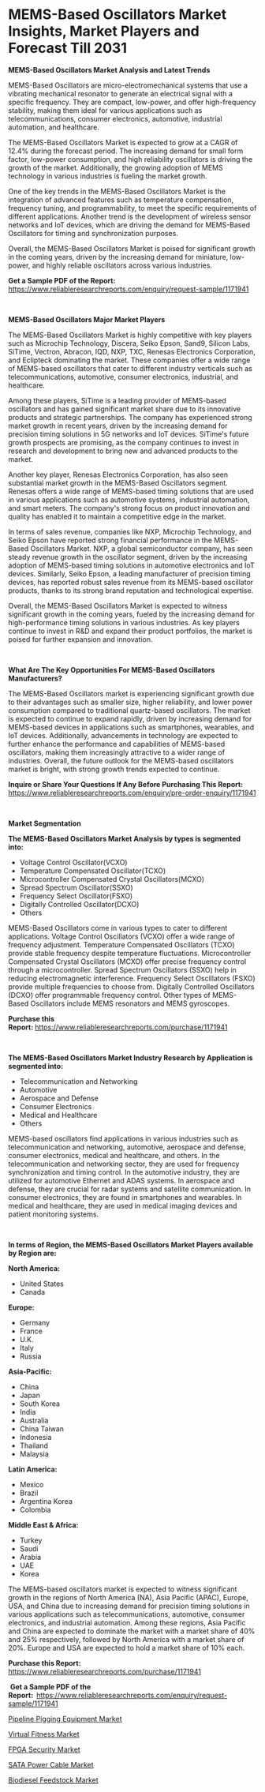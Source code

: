 <p><h1>MEMS-Based Oscillators Market Insights, Market Players and Forecast Till 2031</h1></p><p><strong>MEMS-Based Oscillators Market Analysis and Latest Trends</strong></p>
<p><p>MEMS-Based Oscillators are micro-electromechanical systems that use a vibrating mechanical resonator to generate an electrical signal with a specific frequency. They are compact, low-power, and offer high-frequency stability, making them ideal for various applications such as telecommunications, consumer electronics, automotive, industrial automation, and healthcare.</p><p>The MEMS-Based Oscillators Market is expected to grow at a CAGR of 12.4% during the forecast period. The increasing demand for small form factor, low-power consumption, and high reliability oscillators is driving the growth of the market. Additionally, the growing adoption of MEMS technology in various industries is fueling the market growth.</p><p>One of the key trends in the MEMS-Based Oscillators Market is the integration of advanced features such as temperature compensation, frequency tuning, and programmability, to meet the specific requirements of different applications. Another trend is the development of wireless sensor networks and IoT devices, which are driving the demand for MEMS-Based Oscillators for timing and synchronization purposes.</p><p>Overall, the MEMS-Based Oscillators Market is poised for significant growth in the coming years, driven by the increasing demand for miniature, low-power, and highly reliable oscillators across various industries.</p></p>
<p><strong>Get a Sample PDF of the Report:&nbsp;</strong> <a href="https://www.reliableresearchreports.com/enquiry/request-sample/1171941">https://www.reliableresearchreports.com/enquiry/request-sample/1171941</a></p>
<p>&nbsp;</p>
<p><strong>MEMS-Based Oscillators Major Market Players</strong></p>
<p><p>The MEMS-Based Oscillators Market is highly competitive with key players such as Microchip Technology, Discera, Seiko Epson, Sand9, Silicon Labs, SiTime, Vectron, Abracon, IQD, NXP, TXC, Renesas Electronics Corporation, and Eclipteck dominating the market. These companies offer a wide range of MEMS-based oscillators that cater to different industry verticals such as telecommunications, automotive, consumer electronics, industrial, and healthcare.</p><p>Among these players, SiTime is a leading provider of MEMS-based oscillators and has gained significant market share due to its innovative products and strategic partnerships. The company has experienced strong market growth in recent years, driven by the increasing demand for precision timing solutions in 5G networks and IoT devices. SiTime's future growth prospects are promising, as the company continues to invest in research and development to bring new and advanced products to the market.</p><p>Another key player, Renesas Electronics Corporation, has also seen substantial market growth in the MEMS-Based Oscillators segment. Renesas offers a wide range of MEMS-based timing solutions that are used in various applications such as automotive systems, industrial automation, and smart meters. The company's strong focus on product innovation and quality has enabled it to maintain a competitive edge in the market.</p><p>In terms of sales revenue, companies like NXP, Microchip Technology, and Seiko Epson have reported strong financial performance in the MEMS-Based Oscillators Market. NXP, a global semiconductor company, has seen steady revenue growth in the oscillator segment, driven by the increasing adoption of MEMS-based timing solutions in automotive electronics and IoT devices. Similarly, Seiko Epson, a leading manufacturer of precision timing devices, has reported robust sales revenue from its MEMS-based oscillator products, thanks to its strong brand reputation and technological expertise.</p><p>Overall, the MEMS-Based Oscillators Market is expected to witness significant growth in the coming years, fueled by the increasing demand for high-performance timing solutions in various industries. As key players continue to invest in R&D and expand their product portfolios, the market is poised for further expansion and innovation.</p></p>
<p>&nbsp;</p>
<p><strong>What Are The Key Opportunities For MEMS-Based Oscillators Manufacturers?</strong></p>
<p><p>The MEMS-Based Oscillators market is experiencing significant growth due to their advantages such as smaller size, higher reliability, and lower power consumption compared to traditional quartz-based oscillators. The market is expected to continue to expand rapidly, driven by increasing demand for MEMS-based devices in applications such as smartphones, wearables, and IoT devices. Additionally, advancements in technology are expected to further enhance the performance and capabilities of MEMS-based oscillators, making them increasingly attractive to a wider range of industries. Overall, the future outlook for the MEMS-based oscillators market is bright, with strong growth trends expected to continue.</p></p>
<p><strong>Inquire or Share Your Questions If Any Before Purchasing This Report:</strong> <a href="https://www.reliableresearchreports.com/enquiry/pre-order-enquiry/1171941">https://www.reliableresearchreports.com/enquiry/pre-order-enquiry/1171941</a></p>
<p>&nbsp;</p>
<p><strong>Market Segmentation</strong></p>
<p><strong>The MEMS-Based Oscillators Market Analysis by types is segmented into:</strong></p>
<p><ul><li>Voltage Control Oscillator(VCXO)</li><li>Temperature Compensated Oscillator(TCXO)</li><li>Microcontroller Compensated Crystal Oscillators(MCXO)</li><li>Spread Spectrum Oscillator(SSXO)</li><li>Frequency Select Oscillator(FSXO)</li><li>Digitally Controlled Oscillator(DCXO)</li><li>Others</li></ul></p>
<p><p>MEMS-Based Oscillators come in various types to cater to different applications. Voltage Control Oscillators (VCXO) offer a wide range of frequency adjustment. Temperature Compensated Oscillators (TCXO) provide stable frequency despite temperature fluctuations. Microcontroller Compensated Crystal Oscillators (MCXO) offer precise frequency control through a microcontroller. Spread Spectrum Oscillators (SSXO) help in reducing electromagnetic interference. Frequency Select Oscillators (FSXO) provide multiple frequencies to choose from. Digitally Controlled Oscillators (DCXO) offer programmable frequency control. Other types of MEMS-Based Oscillators include MEMS resonators and MEMS gyroscopes.</p></p>
<p><strong>Purchase this Report:&nbsp;</strong><a href="https://www.reliableresearchreports.com/purchase/1171941">https://www.reliableresearchreports.com/purchase/1171941</a></p>
<p>&nbsp;</p>
<p><strong>The MEMS-Based Oscillators Market Industry Research by Application is segmented into:</strong></p>
<p><ul><li>Telecommunication and Networking</li><li>Automotive</li><li>Aerospace and Defense</li><li>Consumer Electronics</li><li>Medical and Healthcare</li><li>Others</li></ul></p>
<p><p>MEMS-based oscillators find applications in various industries such as telecommunication and networking, automotive, aerospace and defense, consumer electronics, medical and healthcare, and others. In the telecommunication and networking sector, they are used for frequency synchronization and timing control. In the automotive industry, they are utilized for automotive Ethernet and ADAS systems. In aerospace and defense, they are crucial for radar systems and satellite communication. In consumer electronics, they are found in smartphones and wearables. In medical and healthcare, they are used in medical imaging devices and patient monitoring systems.</p></p>
<p>&nbsp;</p>
<p><strong>In terms of Region, the MEMS-Based Oscillators Market Players available by Region are:</strong></p>
<p>
    <p> <strong> North America: </strong>
        <ul>
            <li>United States</li>
            <li>Canada</li>
        </ul>
        </p> 
    <p> <strong> Europe: </strong>
        <ul>
            <li>Germany</li>
            <li>France</li>
            <li>U.K.</li>
            <li>Italy</li>
            <li>Russia</li>
        </ul>
        </p> 
    <p> <strong> Asia-Pacific: </strong>
        <ul>
            <li>China</li>
            <li>Japan</li>
            <li>South Korea</li>
            <li>India</li>
            <li>Australia</li>
            <li>China Taiwan</li>
            <li>Indonesia</li>
            <li>Thailand</li>
            <li>Malaysia</li>
        </ul>
        </p> 
    <p> <strong> Latin America: </strong>
        <ul>
            <li>Mexico</li>
            <li>Brazil</li>
            <li>Argentina Korea</li>
            <li>Colombia</li>
        </ul>
        </p> 
    <p> <strong> Middle East & Africa: </strong>
        <ul>
            <li>Turkey</li>
            <li>Saudi</li>
            <li>Arabia</li>
            <li>UAE</li>
            <li>Korea</li>
        </ul>
    </p>
    </p>
<p><p>The MEMS-based oscillators market is expected to witness significant growth in the regions of North America (NA), Asia Pacific (APAC), Europe, USA, and China due to increasing demand for precision timing solutions in various applications such as telecommunications, automotive, consumer electronics, and industrial automation. Among these regions, Asia Pacific and China are expected to dominate the market with a market share of 40% and 25% respectively, followed by North America with a market share of 20%. Europe and USA are expected to hold a market share of 10% each.</p></p>
<p><strong>Purchase this Report: </strong><a href="https://www.reliableresearchreports.com/purchase/1171941">https://www.reliableresearchreports.com/purchase/1171941</a></p>
<p>&nbsp;<strong>Get a Sample PDF of the Report:&nbsp;&nbsp;</strong><a href="https://www.reliableresearchreports.com/enquiry/request-sample/1171941">https://www.reliableresearchreports.com/enquiry/request-sample/1171941</a></p>
<p><strong></strong></p>
<p><p><a href="https://medium.com/@shanatromp/pipeline-pigging-equipment-market-the-key-to-successful-business-strategy-forecast-till-2031-aca3d7572453">Pipeline Pigging Equipment Market</a></p><p><a href="https://medium.com/@shanatromp/virtual-fitness-market-research-report-its-history-and-forecast-2024-to-2031-fdbcf58ed5e9">Virtual Fitness Market</a></p><p><a href="https://medium.com/@shanatromp/fpga-security-market-competitive-analysis-market-trends-and-forecast-to-2031-a3871b06245c">FPGA Security Market</a></p><p><a href="https://medium.com/@shanatromp/sata-power-cable-market-size-market-outlook-and-market-forecast-2024-to-2031-98d897a0d21b">SATA Power Cable Market</a></p><p><a href="https://medium.com/@shanatromp/analyzing-biodiesel-feedstock-market-global-industry-perspective-and-forecast-2024-to-2031-498bfdda2cb0">Biodiesel Feedstock Market</a></p></p>